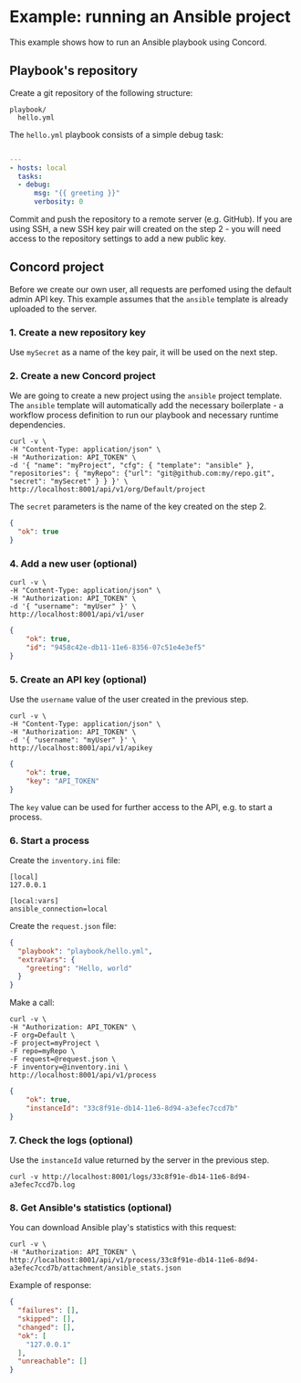 # Example: running an Ansible project

This example shows how to run an Ansible playbook using Concord.

## Playbook's repository

Create a git repository of the following structure:

```
playbook/
  hello.yml
```

The `hello.yml` playbook consists of a simple debug task:

```yaml

---
- hosts: local
  tasks:
  - debug:
      msg: "{{ greeting }}"
      verbosity: 0
```

Commit and push the repository to a remote server (e.g. GitHub). If you are using SSH, a
new SSH key pair will created on the step 2 - you will need access to the repository
settings to add a new public key.

## Concord project

Before we create our own user, all requests are perfomed using the default admin API key.
This example assumes that the `ansible` template is already uploaded to the server.

### 1. Create a new repository key

Use `mySecret` as a name of the key pair, it will be used on the next step.

### 2. Create a new Concord project

We are going to create a new project using the `ansible` project template. The `ansible` template
will automatically add the necessary boilerplate - a workflow process definition to run our playbook
and necessary runtime dependencies.

```
curl -v \
-H "Content-Type: application/json" \
-H "Authorization: API_TOKEN" \
-d '{ "name": "myProject", "cfg": { "template": "ansible" }, "repositories": { "myRepo": {"url": "git@github.com:my/repo.git", "secret": "mySecret" } } }' \
http://localhost:8001/api/v1/org/Default/project
```

The `secret` parameters is the name of the key created on the step 2.

```json
{
  "ok": true
}
```


### 4. Add a new user (optional)

```
curl -v \
-H "Content-Type: application/json" \
-H "Authorization: API_TOKEN" \
-d '{ "username": "myUser" }' \
http://localhost:8001/api/v1/user
```

```json
{
    "ok": true,
    "id": "9458c42e-db11-11e6-8356-07c51e4e3ef5"
}
```

### 5. Create an API key (optional)

Use the `username` value of the user created in the previous step.

```
curl -v \
-H "Content-Type: application/json" \
-H "Authorization: API_TOKEN" \
-d '{ "username": "myUser" }' \
http://localhost:8001/api/v1/apikey
```

```json
{
    "ok": true,
    "key": "API_TOKEN"
}
```

The `key` value can be used for further access to the API, e.g. to start a process.

### 6. Start a process

Create the `inventory.ini` file:

```text
[local]
127.0.0.1

[local:vars]
ansible_connection=local
```

Create the `request.json` file:

```json
{
  "playbook": "playbook/hello.yml",
  "extraVars": {
    "greeting": "Hello, world"
  }
}
```

Make a call:

```
curl -v \
-H "Authorization: API_TOKEN" \
-F org=Default \
-F project=myProject \
-F repo=myRepo \
-F request=@request.json \
-F inventory=@inventory.ini \
http://localhost:8001/api/v1/process
```

```json
{
    "ok": true,
    "instanceId": "33c8f91e-db14-11e6-8d94-a3efec7ccd7b"
}
```

### 7. Check the logs (optional)

Use the `instanceId` value returned by the server in the previous step.

```
curl -v http://localhost:8001/logs/33c8f91e-db14-11e6-8d94-a3efec7ccd7b.log
```

### 8. Get Ansible's statistics (optional)

You can download Ansible play's statistics with this request:

```
curl -v \
-H "Authorization: API_TOKEN" \
http://localhost:8001/api/v1/process/33c8f91e-db14-11e6-8d94-a3efec7ccd7b/attachment/ansible_stats.json
```

Example of response:

```json
{
  "failures": [], 
  "skipped": [], 
  "changed": [], 
  "ok": [
    "127.0.0.1"
  ], 
  "unreachable": []
}
```